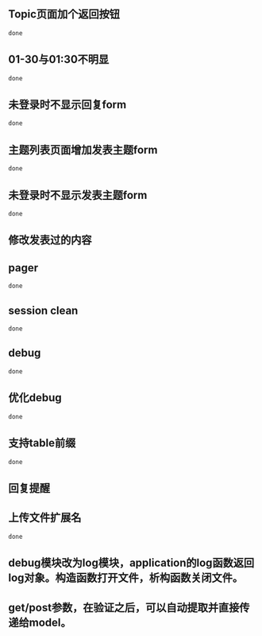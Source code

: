 ## Topic页面加个返回按钮
	done
## 01-30与01:30不明显
	done
## 未登录时不显示回复form
	done
## 主题列表页面增加发表主题form
	done
## 未登录时不显示发表主题form
	done
## 修改发表过的内容
## pager
	done
## session clean
	done
## debug
	done
## 优化debug
	done
## 支持table前缀
	done
## 回复提醒
## 上传文件扩展名
	done
## debug模块改为log模块，application的log函数返回log对象。构造函数打开文件，析构函数关闭文件。
## get/post参数，在验证之后，可以自动提取并直接传递给model。
